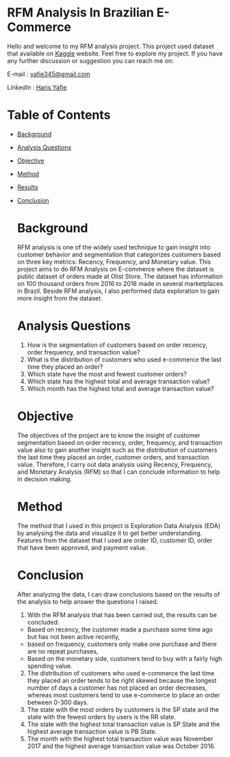 # RFM Analysis In Brazilian E-Commerce

Hello and welcome to my RFM analysis project. This project used dataset that available on [Kaggle](https://www.kaggle.com/datasets/olistbr/brazilian-ecommerce) website.  Feel free to explore my project. If you have any further discussion or suggestion you can reach me on:

E-mail : yafie345@gmail.com

LinkedIn : [Haris Yafie](https://www.linkedin.com/in/haris-yafie/)

# Table of Contents
- [Background](#background)
- [Analysis Questions](#analysis-questions)
- [Objective](#objective)
- [Method](#method)
- [Results](#results)
- [Conclusion](#conclusion)

  # Background
  RFM analysis is one of the widely used technique to gain insight into customer behavior and segmentation that categorizes customers based on three key metrics: Recency, Frequency, and Monetary value. This project aims to do RFM Analysis on E-commerce where the dataset is public dataset of orders made at Olist Store. The dataset has information on 100 thousand orders from 2016 to 2018 made in several marketplaces in Brazil. Beside RFM analysis, I also performed data exploration to gain more insight from the dataset.
  
  # Analysis Questions
  1. How is the segmentation of customers based on order recency, order frequency, and transaction value?
  2. What is the distribution of customers who used e-commerce the last time they placed an order?
  3. Which state have the most and fewest customer orders?
  4. Which state has the highest total and average transaction value?
  5. Which month has the highest total and average transaction value?

  # Objective
  The objectives of the project are to know the insight of customer segmentation based on order recency, order, frequency, and transaction value also to gain another insight such as the distribution of customers the last time they placed an order, customer orders, and transaction value. Therefore, I carry out data analysis using Recency, Frequency, and Monetary Analysis (RFM) so that I can conclude information to help in decision making.

  # Method
  The method that I used in this project is Exploration Data Analysis (EDA) by analysing the data and visualize it to get better understanding. Features from the dataset that I used are order ID, customer ID, order that have been approved, and payment value.

  # Conclusion
  After analyzing the data, I can draw conclusions based on the results of the analysis to help answer the questions I raised.

  1. With the RFM analysis that has been carried out, the results can be concluded:
  * Based on recency, the customer made a purchase some time ago but has not been active recently,
  * based on frequency, customers only make one purchase and there are no repeat purchases,
  * Based on the monetary side, customers tend to buy with a fairly high spending value.
  2. The distribution of customers who used e-commerce the last time they placed an order tends to be right skewed because the longest number of days a customer has not placed an order decreases, whereas most customers tend to use e-commerce to place an order between 0-300 days.
  3. The state with the most orders by customers is the SP state and the state with the fewest orders by users is the RR state.
  4. The state with the highest total transaction value is SP State and the highest average transaction value is PB State.
  5. The month with the highest total transaction value was November 2017 and the highest average transaction value was October 2016.
